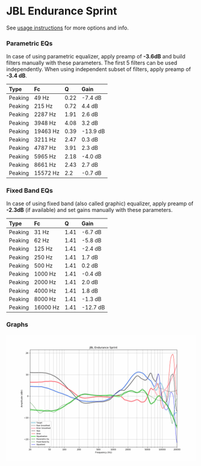 # JBL Endurance Sprint
See [usage instructions](https://github.com/jaakkopasanen/AutoEq#usage) for more options and info.

### Parametric EQs
In case of using parametric equalizer, apply preamp of **-3.6dB** and build filters manually
with these parameters. The first 5 filters can be used independently.
When using independent subset of filters, apply preamp of **-3.4 dB**.

| Type    | Fc       |    Q | Gain     |
|:--------|:---------|:-----|:---------|
| Peaking | 49 Hz    | 0.22 | -7.4 dB  |
| Peaking | 215 Hz   | 0.72 | 4.4 dB   |
| Peaking | 2287 Hz  | 1.91 | 2.6 dB   |
| Peaking | 3948 Hz  | 4.08 | 3.2 dB   |
| Peaking | 19463 Hz | 0.39 | -13.9 dB |
| Peaking | 3211 Hz  | 2.47 | 0.3 dB   |
| Peaking | 4787 Hz  | 3.91 | 2.3 dB   |
| Peaking | 5965 Hz  | 2.18 | -4.0 dB  |
| Peaking | 8661 Hz  | 2.43 | 2.7 dB   |
| Peaking | 15572 Hz | 2.2  | -0.7 dB  |

### Fixed Band EQs
In case of using fixed band (also called graphic) equalizer, apply preamp of **-2.3dB**
(if available) and set gains manually with these parameters.

| Type    | Fc       |    Q | Gain     |
|:--------|:---------|:-----|:---------|
| Peaking | 31 Hz    | 1.41 | -6.7 dB  |
| Peaking | 62 Hz    | 1.41 | -5.8 dB  |
| Peaking | 125 Hz   | 1.41 | -2.4 dB  |
| Peaking | 250 Hz   | 1.41 | 1.7 dB   |
| Peaking | 500 Hz   | 1.41 | 0.2 dB   |
| Peaking | 1000 Hz  | 1.41 | -0.4 dB  |
| Peaking | 2000 Hz  | 1.41 | 2.0 dB   |
| Peaking | 4000 Hz  | 1.41 | 1.8 dB   |
| Peaking | 8000 Hz  | 1.41 | -1.3 dB  |
| Peaking | 16000 Hz | 1.41 | -12.7 dB |

### Graphs
![](./JBL%20Endurance%20Sprint.png)